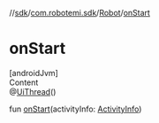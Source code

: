 //[sdk](../../../index.md)/[com.robotemi.sdk](../index.md)/[Robot](index.md)/[onStart](on-start.md)



# onStart  
[androidJvm]  
Content  
@[UiThread](https://developer.android.com/reference/kotlin/androidx/annotation/UiThread.html)()  
  
fun [onStart](on-start.md)(activityInfo: [ActivityInfo](https://developer.android.com/reference/kotlin/android/content/pm/ActivityInfo.html))  



